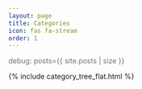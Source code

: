 ```yaml
---
layout: page
title: Categories
icon: fas fa-stream
order: 1
---
```



<style>
.cat-tree{list-style:none;margin:0;padding:0}
.cat-panel{border:1px solid #e5e5e5;border-radius:.6rem;overflow:hidden;background:#fff}
.cat-header{display:flex;align-items:center;gap:.6rem;padding:.6rem .9rem;background:#f7f7f7;cursor:pointer;list-style:none;font-weight:600}
.cat-stats{margin-left:auto;opacity:.65;font-weight:500}
.cat-caret{margin-left:.4rem;opacity:.65;transition:transform .15s ease}
.cat-panel[open] .cat-caret{transform:rotate(180deg)}
.cat-children{padding:.2rem .2rem .6rem .2rem}
.cat-posts{list-style:none;margin:0;padding:.4rem .9rem .8rem 1.4rem}
.cat-post{margin:.25rem 0}
.cat-post .post-meta{margin-left:.35rem;opacity:.65;font-size:.95em}
</style>

<p style="opacity:.6">debug: posts={{ site.posts | size }}</p>


{% include category_tree_flat.html %}
